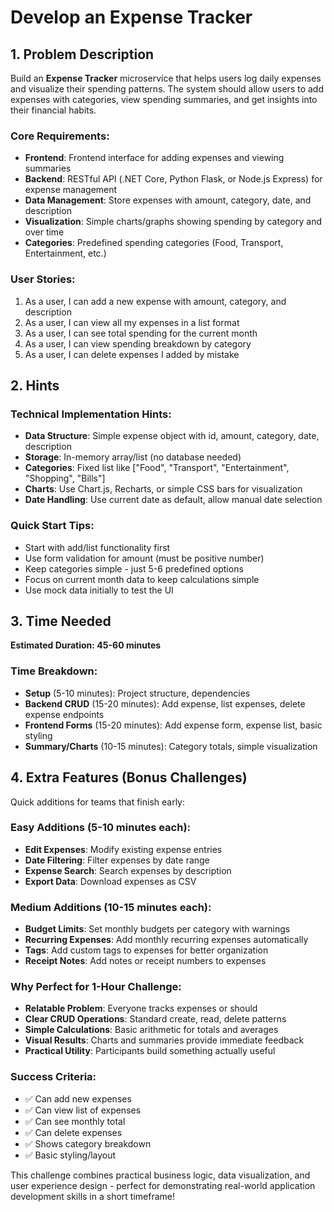 # Develop an Expense Tracker

## 1. Problem Description

Build an **Expense Tracker** microservice that helps users log daily expenses and visualize their spending patterns. The system should allow users to add expenses with categories, view spending summaries, and get insights into their financial habits.

### Core Requirements:
- **Frontend**: Frontend interface for adding expenses and viewing summaries
- **Backend**: RESTful API (.NET Core, Python Flask, or Node.js Express) for expense management
- **Data Management**: Store expenses with amount, category, date, and description
- **Visualization**: Simple charts/graphs showing spending by category and over time
- **Categories**: Predefined spending categories (Food, Transport, Entertainment, etc.)

### User Stories:
1. As a user, I can add a new expense with amount, category, and description
2. As a user, I can view all my expenses in a list format
3. As a user, I can see total spending for the current month
4. As a user, I can view spending breakdown by category
5. As a user, I can delete expenses I added by mistake

## 2. Hints

### Technical Implementation Hints:
- **Data Structure**: Simple expense object with id, amount, category, date, description
- **Storage**: In-memory array/list (no database needed)
- **Categories**: Fixed list like ["Food", "Transport", "Entertainment", "Shopping", "Bills"]
- **Charts**: Use Chart.js, Recharts, or simple CSS bars for visualization
- **Date Handling**: Use current date as default, allow manual date selection

### Quick Start Tips:
- Start with add/list functionality first
- Use form validation for amount (must be positive number)
- Keep categories simple - just 5-6 predefined options
- Focus on current month data to keep calculations simple
- Use mock data initially to test the UI

## 3. Time Needed

**Estimated Duration: 45-60 minutes**

### Time Breakdown:
- **Setup** (5-10 minutes): Project structure, dependencies
- **Backend CRUD** (15-20 minutes): Add expense, list expenses, delete expense endpoints
- **Frontend Forms** (15-20 minutes): Add expense form, expense list, basic styling
- **Summary/Charts** (10-15 minutes): Category totals, simple visualization

## 4. Extra Features (Bonus Challenges)

Quick additions for teams that finish early:

### Easy Additions (5-10 minutes each):
- **Edit Expenses**: Modify existing expense entries
- **Date Filtering**: Filter expenses by date range
- **Expense Search**: Search expenses by description
- **Export Data**: Download expenses as CSV

### Medium Additions (10-15 minutes each):
- **Budget Limits**: Set monthly budgets per category with warnings
- **Recurring Expenses**: Add monthly recurring expenses automatically
- **Tags**: Add custom tags to expenses for better organization
- **Receipt Notes**: Add notes or receipt numbers to expenses

### Why Perfect for 1-Hour Challenge:
- **Relatable Problem**: Everyone tracks expenses or should
- **Clear CRUD Operations**: Standard create, read, delete patterns
- **Simple Calculations**: Basic arithmetic for totals and averages
- **Visual Results**: Charts and summaries provide immediate feedback
- **Practical Utility**: Participants build something actually useful

### Success Criteria:
- ✅ Can add new expenses
- ✅ Can view list of expenses
- ✅ Can see monthly total
- ✅ Can delete expenses
- ✅ Shows category breakdown
- ✅ Basic styling/layout

This challenge combines practical business logic, data visualization, and user experience design - perfect for demonstrating real-world application development skills in a short timeframe!